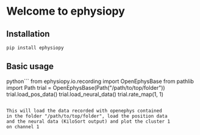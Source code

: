 # Welcome to ephysiopy

## Installation

```
pip install ephysiopy
```

## Basic usage

python```
from ephysiopy.io.recording import OpenEphysBase
from pathlib import Path
trial = OpenEphysBase(Path("/path/to/top/folder"))
trial.load_pos_data()
trial.load_neural_data()
trial.rate_map(1, 1)
```

This will load the data recorded with openephys contained
in the folder "/path/to/top/folder", load the position data
and the neural data (KiloSort output) and plot the cluster 1
on channel 1